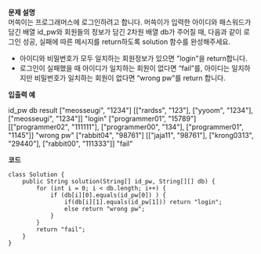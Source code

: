 **문제 설명**<br>
머쓱이는 프로그래머스에 로그인하려고 합니다. 머쓱이가 입력한 아이디와 패스워드가 담긴 배열 id_pw와 회원들의 정보가 담긴 2차원 배열 db가 주어질 때, 다음과 같이 로그인 성공, 실패에 따른 메시지를 return하도록 solution 함수를 완성해주세요.
- 아이디와 비밀번호가 모두 일치하는 회원정보가 있으면 "login"을 return합니다.
- 로그인이 실패했을 때 아이디가 일치하는 회원이 없다면 “fail”를, 아이디는 일치하지만 비밀번호가 일치하는 회원이 없다면 “wrong pw”를 return 합니다.

**입출력 예**

id_pw	                        db	                                                                          result
["meosseugi", "1234"]    	[["rardss", "123"], ["yyoom", "1234"], ["meosseugi", "1234"]]	                   "login"
["programmer01", "15789"]	[["programmer02", "111111"], ["programmer00", "134"], ["programmer01", "1145"]]	 "wrong pw"
["rabbit04", "98761"]    	[["jaja11", "98761"], ["krong0313", "29440"], ["rabbit00", "111333"]]	            "fail"


**코드**
```
class Solution {
    public String solution(String[] id_pw, String[][] db) {
        for (int i = 0; i < db.length; i++) {
            if (db[i][0].equals(id_pw[0]) ) {
                if(db[i][1].equals(id_pw[1])) return "login";
                else return "wrong pw";
            } 
        }
        return "fail";
    }
}
```
